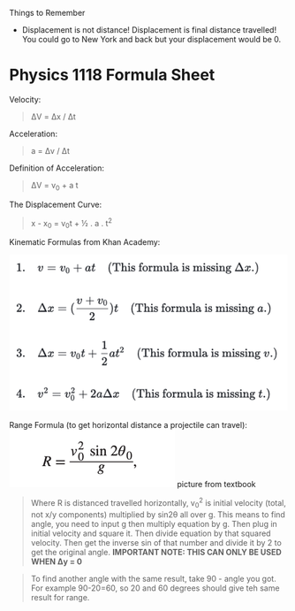 Things to Remember
* Displacement is not distance! Displacement is final distance travelled! You could go to New York and back but your displacement would be 0.

# Physics 1118 Formula Sheet

Velocity:
>ΔV = Δx / Δt

Acceleration:
>a = Δv / Δt

Definition of Acceleration: 
>ΔV = v<sub>0</sub> + a t

The Displacement Curve: 
>x - x<sub>0</sub> = v<sub>0</sub>t + ½ . a . t<sup>2</sup>

Kinematic Formulas from Khan Academy:

![](assets/images/kinetmatic-formulas.png)

Range Formula (to get horizontal distance a projectile can travel):
![](assets/images/range-formula.png)
picture from textbook

>Where R is distanced travelled horizontally, v<sub>0</sub><sup>2</sup> is initial velocity (total, not x/y components) multiplied by sin2θ all over g. This means to find angle, you need to input g then multiply equation by g. Then plug in initial velocity and square it. Then divide equation by that squared velocity. Then get the inverse sin of that number and divide it by 2 to get the original angle. **IMPORTANT NOTE: THIS CAN ONLY BE USED WHEN Δy = 0**

> To find another angle with the same result, take 90 - angle you got. For example 90-20=60, so 20 and 60 degrees should give teh same result for range.